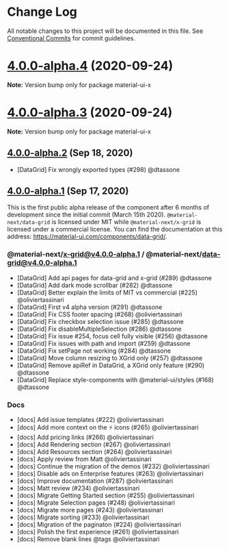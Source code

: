 # Change Log

All notable changes to this project will be documented in this file.
See [Conventional Commits](https://conventionalcommits.org) for commit guidelines.

# [4.0.0-alpha.4](https://github.com/oliviertassinari/material-ui-x/compare/v4.0.0-alpha.3...v4.0.0-alpha.4) (2020-09-24)

**Note:** Version bump only for package material-ui-x





# [4.0.0-alpha.3](https://github.com/oliviertassinari/material-ui-x/compare/v4.0.0-alpha.1...v4.0.0-alpha.3) (2020-09-24)

**Note:** Version bump only for package material-ui-x





## [4.0.0-alpha.2](https://github.com/dtassone/material-ui-x/compare/v4.0.0-alpha.1...v4.0.0-alpha.2) (Sep 18, 2020)

- [DataGrid] Fix wrongly exported types (#298) @dtassone 

## [4.0.0-alpha.1](https://github.com/mui-org/material-ui-x/compare/v0.1.67...v4.0.0-alpha.1) (Sep 17, 2020)

This is the first public alpha release of the component after 6 months of development since the initial commit (March 15th 2020).
`@material-next/data-grid` is licensed under MIT while `@material-next/x-grid` is licensed under a commercial license.
You can find the documentation at this address: https://material-ui.com/components/data-grid/.

### @material-next/x-grid@v4.0.0-alpha.1 / @material-next/data-grid@v4.0.0-alpha.1

- [DataGrid] Add api pages for data-grid and x-grid (#289) @dtassone
- [DataGrid] Add dark mode scrollbar (#282) @dtassone
- [DataGrid] Better explain the limits of MIT vs commercial (#225) @oliviertassinari
- [DataGrid] First v4 alpha version (#291) @dtassone
- [DataGrid] Fix CSS footer spacing (#268) @oliviertassinari
- [DataGrid] Fix checkbox selection issue (#285) @dtassone
- [DataGrid] Fix disableMultipleSelection (#286) @dtassone
- [DataGrid] Fix issue #254, focus cell fully visible (#256) @dtassone
- [DataGrid] Fix issues with path and import (#259) @dtassone
- [DataGrid] Fix setPage not working (#284) @dtassone
- [DataGrid] Move column resizing to XGrid only (#257) @dtassone
- [DataGrid] Remove apiRef in DataGrid, a XGrid only feature (#290) @dtassone
- [DataGrid] Replace style-components with @material-ui/styles (#168) @dtassone

### Docs

- [docs] Add issue templates (#222) @oliviertassinari
- [docs] Add more context on the ⚡️ icons (#265) @oliviertassinari
- [docs] Add pricing links (#266) @oliviertassinari
- [docs] Add Rendering section (#267) @oliviertassinari
- [docs] Add Resources section (#264) @oliviertassinari
- [docs] Apply review from Matt @oliviertassinari
- [docs] Continue the migration of the demos (#232) @oliviertassinari
- [docs] Disable ads on Enterprise features (#263) @oliviertassinari
- [docs] Improve documentation (#287) @oliviertassinari
- [docs] Matt review (#234) @oliviertassinari
- [docs] Migrate Getting Started section (#255) @oliviertassinari
- [docs] Migrate Selection pages (#248) @oliviertassinari
- [docs] Migrate more pages (#243) @oliviertassinari
- [docs] Migrate sorting (#233) @oliviertassinari
- [docs] Migration of the paginaton (#224) @oliviertassinari
- [docs] Polish the first experience (#261) @oliviertassinari
- [docs] Remove blank lines @tags @oliviertassinari
